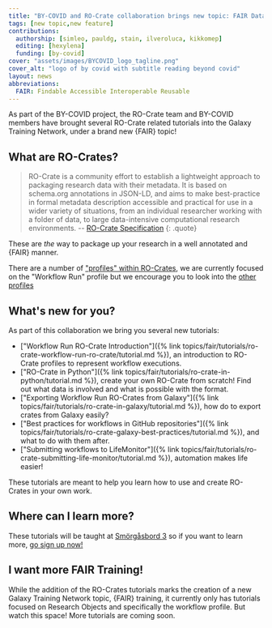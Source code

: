 ```yaml
---
title: "BY-COVID and RO-Crate collaboration brings new topic: FAIR Data, Workflows & More"
tags: [new topic,new feature]
contributions:
  authorship: [simleo, pauldg, stain, ilveroluca, kikkomep]
  editing: [hexylena]
  funding: [by-covid]
cover: "assets/images/BYCOVID_logo_tagline.png"
cover_alt: "logo of by covid with subtitle reading beyond covid"
layout: news
abbreviations:
  FAIR: Findable Accessible Interoperable Reusable
---
```


As part of the BY-COVID project, the RO-Crate team and BY-COVID members have
brought several RO-Crate related tutorials into the Galaxy Training Network, under a brand new {FAIR} topic!

## What are RO-Crates?

> RO-Crate is a community effort to establish a lightweight approach to packaging research data with their metadata. It is based on schema.org annotations in JSON-LD, and aims to make best-practice in formal metadata description accessible and practical for use in a wider variety of situations, from an individual researcher working with a folder of data, to large data-intensive computational research environments. -- [RO-Crate Specification](https://www.researchobject.org/ro-crate/)
{: .quote}

These are *the* way to package up your research in a well annotated and {FAIR} manner.

There are a number of ["profiles" within RO-Crates](https://www.researchobject.org/ro-crate/profiles.html), we are currently focused on the "Workflow Run" profile but we encourage you to look into the [other profiles](https://www.researchobject.org/ro-crate/profiles.html)

## What's new for you?

As part of this collaboration we bring you several new tutorials:

- ["Workflow Run RO-Crate Introduction"]({% link topics/fair/tutorials/ro-crate-workflow-run-ro-crate/tutorial.md %}), an introduction to RO-Crate profiles to represent workflow executions.
- ["RO-Crate in Python"]({% link topics/fair/tutorials/ro-crate-in-python/tutorial.md %}), create your own RO-Crate from scratch! Find out what data is involved and what is possible with the format.
- ["Exporting Workflow Run RO-Crates from Galaxy"]({% link topics/fair/tutorials/ro-crate-in-galaxy/tutorial.md %}), how do to export crates from Galaxy easily?
- ["Best practices for workflows in GitHub repositories"]({% link topics/fair/tutorials/ro-crate-galaxy-best-practices/tutorial.md %}), and what to do with them after.
- ["Submitting workflows to LifeMonitor"]({% link topics/fair/tutorials/ro-crate-submitting-life-monitor/tutorial.md %}), automation makes life easier!

These tutorials are meant to help you learn how to use and create RO-Crates in your own work.

## Where can I learn more?

These tutorials will be taught at [Smörgåsbord 3](https://gallantries.github.io/video-library/events/smorgasbord3/) so 
if you want to learn more, [go sign up now!](https://gxy.io/smorgasbord3-register)

## I want more FAIR Training!

While the addition of the RO-Crates tutorials marks the creation of a new Galaxy Training Network topic, {FAIR} training, it currently only has tutorials focused on Research Objects and specifically the workflow profile. But watch this space! More tutorials are coming soon.
